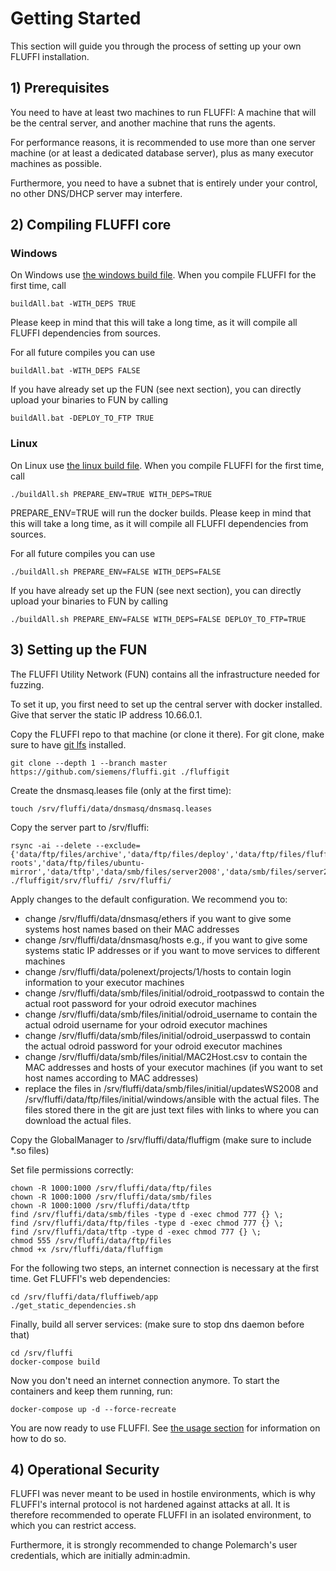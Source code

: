 <!---
Copyright 2017-2019 Siemens AG

Permission is hereby granted, free of charge, to any person obtaining a copy of this software and associated documentation files (the "Software"), to deal in the Software without restriction, including without limitation the rights to use, copy, modify, merge, publish, distribute, sublicense, and/or sell copies of the Software, and to permit persons to whom the Software is furnished to do so, subject to the following conditions:

The above copyright notice and this permission notice shall be included in all copies or substantial portions of the Software.

THE SOFTWARE IS PROVIDED "AS IS", WITHOUT WARRANTY OF ANY KIND, EXPRESS OR IMPLIED, INCLUDING BUT NOT LIMITED TO THE WARRANTIES OF MERCHANTABILITY, FITNESS FOR A PARTICULAR PURPOSE AND NONINFRINGEMENT. IN NO EVENT SHALL THE AUTHORS OR COPYRIGHT HOLDERS BE LIABLE FOR ANY CLAIM, DAMAGES OR OTHER LIABILITY, WHETHER IN AN ACTION OF CONTRACT, TORT OR OTHERWISE, ARISING FROM, OUT OF OR IN CONNECTION WITH THE SOFTWARE OR THE USE OR OTHER DEALINGS IN THE SOFTWARE.

Author(s): Thomas Riedmaier, Roman Bendt
-->

# Getting Started
This section will guide you through the process of setting up your own FLUFFI installation.


## 1) Prerequisites
You need to have at least two machines to run FLUFFI: A machine that will be the central server, and another machine that runs the agents.

For performance reasons, it is recommended to use more than one server machine (or at least a dedicated database server), plus as many executor machines as possible.

Furthermore, you need to have a subnet that is entirely under your control, no other DNS/DHCP server may interfere.

## 2) Compiling FLUFFI core

### Windows
On Windows use  [the windows build file](build/windows/buildAll.bat). When you compile FLUFFI for the first time, call 
```
buildAll.bat -WITH_DEPS TRUE
```
Please keep in mind that this will take a long time, as it will compile all FLUFFI dependencies from sources.

For all future compiles you can use 
```
buildAll.bat -WITH_DEPS FALSE
```

If you have already set up the FUN (see next section), you can directly upload your binaries to FUN by calling
```
buildAll.bat -DEPLOY_TO_FTP TRUE
```

### Linux
On Linux use  [the linux build file](build/ubuntu_based/buildAll.sh). When you compile FLUFFI for the first time, call 
```
./buildAll.sh PREPARE_ENV=TRUE WITH_DEPS=TRUE
```
PREPARE_ENV=TRUE will run the docker builds. Please keep in mind that this will take a long time, as it will compile all FLUFFI dependencies from sources.

For all future compiles you can use 
```
./buildAll.sh PREPARE_ENV=FALSE WITH_DEPS=FALSE
```

If you have already set up the FUN (see next section), you can directly upload your binaries to FUN by calling
```
./buildAll.sh PREPARE_ENV=FALSE WITH_DEPS=FALSE DEPLOY_TO_FTP=TRUE
```

## 3) Setting up the FUN
The FLUFFI Utility Network (FUN) contains all the infrastructure needed for fuzzing.

To set it up, you first need to set up the central server with docker installed. Give that server the static IP address 10.66.0.1.

Copy the FLUFFI repo to that machine (or clone it there). For git clone, make sure to have [git lfs](https://git-lfs.github.com/) installed.

```
git clone --depth 1 --branch master https://github.com/siemens/fluffi.git ./fluffigit
```

Create the dnsmasq.leases file (only at the first time): 
``` 
touch /srv/fluffi/data/dnsmasq/dnsmasq.leases
```

Copy the server part to /srv/fluffi:

```
rsync -ai --delete --exclude={'data/ftp/files/archive','data/ftp/files/deploy','data/ftp/files/fluffi','data/ftp/files/initial/linux/activePackages','data/ftp/files/initial/linux/inactivePackages','data/ftp/files/initial/windows/activePackages','data/ftp/files/initial/windows/inactivePackages','data/ftp/files/initial/windows/ansible/Driver','data/ftp/files/initial/windows/ansible/VCRedistributables','data/ftp/files/odroid','data/ftp/files/SUT','data/ftp/files/tftp-roots','data/ftp/files/ubuntu-mirror','data/tftp','data/smb/files/server2008','data/smb/files/server2016','data/dnsmasq/dnsmasq.leases','data/mon/grafana','data/mon/influxdb'} ./fluffigit/srv/fluffi/ /srv/fluffi/
```

Apply changes to the default configuration. We recommend you to:
- change /srv/fluffi/data/dnsmasq/ethers if you want to give some systems host names based on their MAC addresses
- change /srv/fluffi/data/dnsmasq/hosts e.g., if you want to give some systems static IP addresses or if you want to move services to different machines
- change /srv/fluffi/data/polenext/projects/1/hosts to contain login information to your executor machines
- change /srv/fluffi/data/smb/files/initial/odroid_rootpasswd to contain the actual root password for your odroid executor machines
- change /srv/fluffi/data/smb/files/initial/odroid_username to contain the actual odroid username for your odroid executor machines
- change /srv/fluffi/data/smb/files/initial/odroid_userpasswd to contain the actual odroid password for your odroid executor machines
- change /srv/fluffi/data/smb/files/initial/MAC2Host.csv to contain the MAC addresses and hosts of your executor machines (if you want to set host names according to MAC addresses)
- replace the files in /srv/fluffi/data/smb/files/initial/updatesWS2008 and /srv/fluffi/data/ftp/files/initial/windows/ansible with the actual files. The files stored there in the git are just text files with links to where you can download the actual files.

Copy the GlobalManager to /srv/fluffi/data/fluffigm (make sure to include *.so files)

Set file permissions correctly:

```
chown -R 1000:1000 /srv/fluffi/data/ftp/files
chown -R 1000:1000 /srv/fluffi/data/smb/files
chown -R 1000:1000 /srv/fluffi/data/tftp
find /srv/fluffi/data/smb/files -type d -exec chmod 777 {} \;
find /srv/fluffi/data/ftp/files -type d -exec chmod 777 {} \;
find /srv/fluffi/data/tftp -type d -exec chmod 777 {} \;
chmod 555 /srv/fluffi/data/ftp/files
chmod +x /srv/fluffi/data/fluffigm
```

For the following two steps, an internet connection is necessary at the first time.
Get FLUFFI's web dependencies:
```
cd /srv/fluffi/data/fluffiweb/app
./get_static_dependencies.sh
```

Finally, build all server services: (make sure to stop dns daemon before that)

```
cd /srv/fluffi
docker-compose build
```

Now you don't need an internet connection anymore. To start the containers and keep them running, run:
```
docker-compose up -d --force-recreate
```

You are now ready to use FLUFFI. See [the usage section](usage.md) for information on how to do so.

## 4) Operational Security

FLUFFI was never meant to be used in hostile environments, which is why FLUFFI's internal protocol is not hardened against attacks at all. It is therefore recommended to operate FLUFFI in an isolated environment, to which you can restrict access.

Furthermore, it is strongly recommended to change Polemarch's user credentials, which are initially admin:admin.
